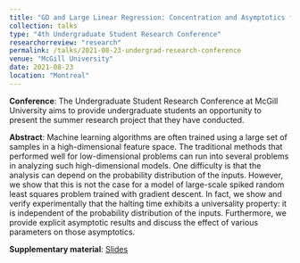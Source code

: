 ```yaml
---
title: "GD and Large Linear Regression: Concentration and Asymptotics for a Spiked Model"
collection: talks
type: "4th Undergraduate Student Research Conference"
researchorreview: "research"
permalink: /talks/2021-08-23-undergrad-research-conference
venue: "McGill University"
date: 2021-08-23
location: "Montreal"
---
```


**Conference**: The Undergraduate Student Research Conference at McGill University aims to provide undergraduate students an opportunity to present the summer research project that they have conducted.

**Abstract**: Machine learning algorithms are often trained using a large set of samples in a high-dimensional
feature space. The traditional methods that performed well for low-dimensional problems can run
into several problems in analyzing such high-dimensional models. One difficulty is that the analysis
can depend on the probability distribution of the inputs. However, we show that this is not the
case for a model of large-scale spiked random least squares problem trained with gradient descent.
In fact, we show and verify experimentally that the halting time exhibits a universality property:
it is independent of the probability distribution of the inputs. Furthermore, we provide explicit
asymptotic results and discuss the effect of various parameters on those asymptotics.

**Supplementary material**: [Slides](../files/Spiked_models_slides.pdf)